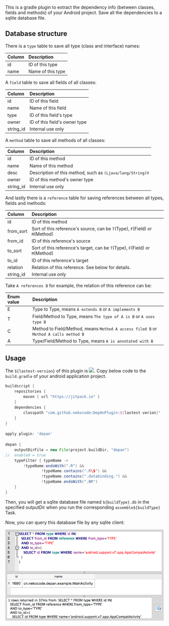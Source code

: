 This is a gradle plugin to extract the dependency info (between classes, fields and methods) of your Android project. Save all the dependencies to a sqlite database file.

## Database structure

There is a `type` table to save all type (class and interface) names:

| Column | Description |
| :- | :- |
| id | ID of this type |
| name | Name of this type |

A `field` table to save all fields of all classes:

| Column | Description |
| :- | :- |
| id | ID of this field |
| name | Name of this field |
| type | ID of this field's type |
| owner | ID of this field's owner type |
| string_id | Internal use only |

A `method` table to save all methods of all classes:

| Column | Description |
| :- | :- |
| id | ID of this method |
| name | Name of this method |
| desc | Description of this method, such as `(Ljava/lang/String)V` |
| owner | ID of this method's owner type |
| string_id | Internal use only |

And lastly there is a `reference` table for saving references between all types, fields and methods:

| Column | Description |
| :- | :- |
| id | ID of this method |
| from_sort | Sort of this reference's source, can be `T`(Type), `F`(Field) or `M`(Method) |
| from_id | ID of this reference's source |
| to_sort | Sort of this reference's target, can be `T`(Type), `F`(Field) or `M`(Method) |
| to_id | ID of this reference's target |
| relation | Relation of this reference. See below for details. |
| string_id | Internal use only |

Take `A references B` for example, the relation of this reference can be:

| Enum value | Description |
| :- | :- |
| E | Type to Type, means `A extends B` or `A implements B` |
| T | Field/Method to Type, means `The type of A is B` or `A uses type B` |
| C | Method to Field/Method, means `Method A access filed B` or `Method A calls method B` |
| A | Type/Field/Method to Type, means `A is annotated with B` |

## Usage

The `${lastest-version}` of this plugin is [![](https://jitpack.io/v/nekocode/DepAnPlugin.svg)](https://jitpack.io/#nekocode/DepAnPlugin). Copy below code to the `build.gradle` of your android application project.

```gradle
buildscript {
    repositories {
        maven { url "https://jitpack.io" }
    }
    dependencies {
        classpath "com.github.nekocode:DepAnPlugin:${lastest-verion}"
    }
}

apply plugin: 'depan'
 
depan {
    outputDirFile = new File(project.buildDir, "depan")
//  enabled = true
    typeFilter { typeName ->
        !typeName.endsWith(".R") &&
                !typeName.contains(".R\$") &&
                !typeName.contains(".databinding.") &&
                !typeName.endsWith(".BR")
    }
}
```

Then, you will get a sqlite database file named `${buildType}.db` in the specified outputDir when you run the corresponding `assemble${buildType}` Task.

Now, you can query this database file by any sqlite client: 

![query_result](images/query_result.png)
